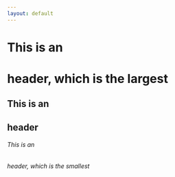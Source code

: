 ```yaml
---
layout: default
---
```


# This is an <h1> header, which is the largest
## This is an <h2> header
###### This is an <h6> header, which is the smallest

